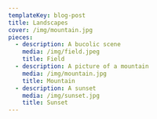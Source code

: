 ```yaml
---
templateKey: blog-post
title: Landscapes
cover: /img/mountain.jpg
pieces:
  - description: A bucolic scene
    media: /img/field.jpeg
    title: Field
  - description: A picture of a mountain
    media: /img/mountain.jpg
    title: Mountain
  - description: A sunset
    media: /img/sunset.jpg
    title: Sunset
---
```


